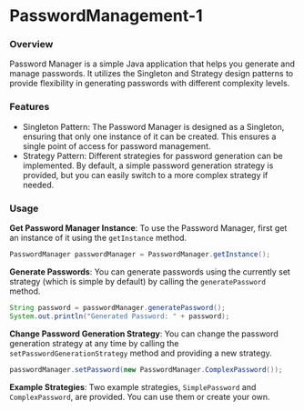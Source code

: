 # PasswordManagement-1

### Overview

Password Manager is a simple Java application that helps you generate and manage passwords. It utilizes the Singleton and Strategy design patterns to provide flexibility in generating passwords with different complexity levels.

### Features
* Singleton Pattern: The Password Manager is designed as a Singleton, ensuring that only one instance of it can be created. This ensures a single point of access for password management.
* Strategy Pattern: Different strategies for password generation can be implemented. By default, a simple password generation strategy is provided, but you can easily switch to a more complex strategy if needed.
### Usage
**Get Password Manager Instance**: To use the Password Manager, first get an instance of it using the `getInstance` method.
```java
PasswordManager passwordManager = PasswordManager.getInstance();
```
**Generate Passwords**: You can generate passwords using the currently set strategy (which is simple by default) by calling the `generatePassword` method.
```java
String password = passwordManager.generatePassword();
System.out.println("Generated Password: " + password);
```
**Change Password Generation Strategy**: You can change the password generation strategy at any time by calling the `setPasswordGenerationStrategy` method and providing a new strategy.
```java
passwordManager.setPassword(new PasswordManager.ComplexPassword());
```
**Example Strategies**: Two example strategies, `SimplePassword` and `ComplexPassword`, are provided. You can use them or create your own.
